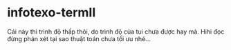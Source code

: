 # infotexo-termII
Cái này thì trình độ thấp thôi, do trình độ của tui chưa được hay mà. Hihi đọc đừng phán xét tại sao thuật toán chưa tối ưu nhé...
